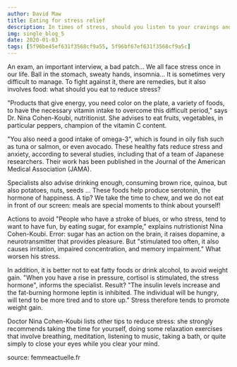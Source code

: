 ```yaml
---
author: David Maw
title: Eating for stress relief
description: In times of stress, should you listen to your cravings and eat sugar? Should we instead favor vegetables? Doctor Nina Cohen-Koubi, nutritionist doctor, answers us.
img: single_blog_5
date: 2020-01-03
tags: [5f96be45ef631f3568cf9a55, 5f96bf67ef631f3568cf9a5c]
---
```


An exam, an important interview, a bad patch… We all face stress once in our life. Ball in the stomach, sweaty hands, insomnia… It is sometimes very difficult to manage. To fight against it, there are remedies, but it also involves food: what should you eat to reduce stress?

"Products that give energy, you need color on the plate, a variety of foods, to have the necessary vitamin intake to overcome this difficult period," says Dr. Nina Cohen-Koubi, nutritionist. She advises to eat fruits, vegetables, in particular peppers, champion of the vitamin C content.

"You also need a good intake of omega-3", which is found in oily fish such as tuna or salmon, or even avocado. These healthy fats reduce stress and anxiety, according to several studies, including that of a team of Japanese researchers. Their work has been published in the Journal of the American Medical Association (JAMA).

Specialists also advise drinking enough, consuming brown rice, quinoa, but also potatoes, nuts, seeds ... These foods help produce serotonin, the hormone of happiness. A tip? We take the time to chew, and we do not eat in front of our screen: meals are special moments to think about yourself!

Actions to avoid
"People who have a stroke of blues, or who stress, tend to want to have fun, by eating sugar, for example," explains nutristionist Nina Cohen-Koubi. Error: sugar has an action on the brain, it raises dopamine, a neurotransmitter that provides pleasure. But "stimulated too often, it also causes irritation, impaired concentration, and memory impairment." What worsen his stress.

In addition, it is better not to eat fatty foods or drink alcohol, to avoid weight gain. "When you have a rise in pressure, cortisol is stimulated, the stress hormone", informs the specialist. Result? "The insulin levels increase and the fat-burning hormone leptin is inhibited. The individual will be hungry, will tend to be more tired and to store up." Stress therefore tends to promote weight gain.

Doctor Nina Cohen-Koubi lists other tips to reduce stress: she strongly recommends taking the time for yourself, doing some relaxation exercises that involve breathing, meditation, listening to music, taking a bath, or quite simply to close your eyes while you clear your mind.

source: femmeactuelle.fr
